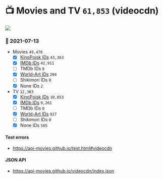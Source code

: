 # :tv: Movies and TV `61,853` (videocdn)

<a href="https://API-Movies.github.io"><img src="https://API-Movies.github.io/banner.png?cache"></a>

### :date: 2021-07-13
- Movies `49,470`
  - [x] <a href="https://API-Movies.github.io/videocdn/movie_kinopoisk_ids.json">KinoPoisk IDs</a> `43,363`
  - [x] <a href="https://API-Movies.github.io/videocdn/movie_imdb_ids.json">IMDb IDs</a> `42,911`
  - [ ] TMDb IDs `0`
  - [x] <a href="https://API-Movies.github.io/videocdn/movie_world_art_ids.json">World-Art IDs</a> `204`
  - [ ] Shikimori IDs `0`
  - [x] None IDs `2`
- TV `12,383`
  - [x] <a href="https://API-Movies.github.io/videocdn/tv_kinopoisk_ids.json">KinoPoisk IDs</a> `10,853`
  - [x] <a href="https://API-Movies.github.io/videocdn/tv_imdb_ids.json">IMDb IDs</a> `9,261`
  - [ ] TMDb IDs `0`
  - [x] <a href="https://API-Movies.github.io/videocdn/tv_world_art_ids.json">World-Art IDs</a> `927`
  - [ ] Shikimori IDs `0`
  - [x] None IDs `585`
#### Test errors
- <a href='https://api-movies.github.io/test.html#videocdn'>https://api-movies.github.io/test.html#videocdn</a>
#### JSON API
- <a href='https://api-movies.github.io/videocdn/index.json'>https://api-movies.github.io/videocdn/index.json</a>
